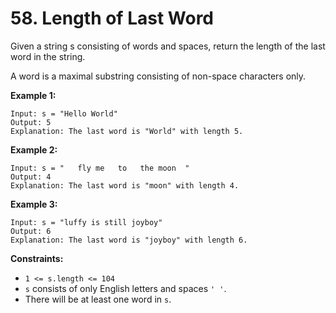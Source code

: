 # 58. Length of Last Word

Given a string s consisting of words and spaces, return the length of the last word in the string.

A word is a maximal substring consisting of non-space characters only.

**Example 1:**

```
Input: s = "Hello World"
Output: 5
Explanation: The last word is "World" with length 5.
```

**Example 2:**

```
Input: s = "   fly me   to   the moon  "
Output: 4
Explanation: The last word is "moon" with length 4.
```

**Example 3:**

```
Input: s = "luffy is still joyboy"
Output: 6
Explanation: The last word is "joyboy" with length 6.
```

**Constraints:**

-   `1 <= s.length <= 104`
-   `s`  consists of only English letters and spaces  `' '`.
-   There will be at least one word in  `s`.